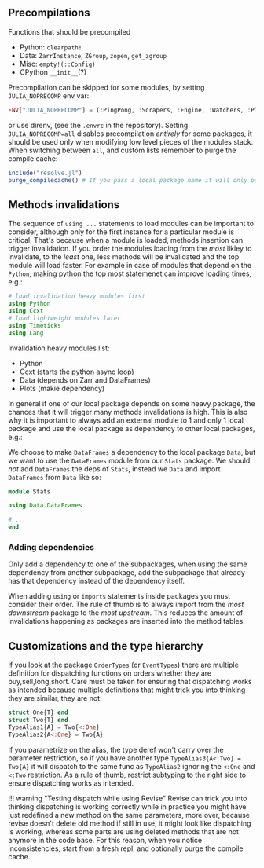 ## Precompilations

Functions that should be precompiled

- Python: `clearpath!`
- Data: `ZarrInstance`, `ZGroup`, `zopen`, `get_zgroup`
- Misc: `empty!(::Config)`
- CPython `__init__`(?)

Precompilation can be skipped for some modules, by setting `JULIA_NOPRECOMP` env var:

```julia
ENV["JULIA_NOPRECOMP"] = (:PingPong, :Scrapers, :Engine, :Watchers, :Plotting, :Stats)
```

or use direnv, (see the `.envrc` in the repository).
Setting `JULIA_NOPRECOMP=all` disables precompilation _entirely_ for some packages, it should be used only when modifying low level pieces of the modules stack.
When switching between `all`, and custom lists remember to purge the compile cache:

```julia
include("resolve.jl")
purge_compilecache() # If you pass a local package name it will only purge that package comp cache
```

## Methods invalidations

The sequence of `using ...` statements to load modules can be important to consider, although only for the first instance for a particular module is critical. That's because when a module is loaded, methods insertion can trigger invalidation. If you order the modules loading from the _most_ likley to invalidate, to the _least_ one, less methods will be invalidated and the top module will load faster.
For example in case of modules that depend on the `Python`, making python the top most statemenet can improve loading times, e.g.:

```julia
# load invalidation heavy modules first
using Python
using Ccxt
# load lightweight modules later
using Timeticks
using Lang
```

Invalidation heavy modules list:

- Python
- Ccxt (starts the python async loop)
- Data (depends on Zarr and DataFrames)
- Plots (makie dependency)

In general if one of our local package depends on some heavy package, the chances that it will trigger many methods invalidations is high. This is also why it is important to always add an external module to 1 and only 1 local package and use the local package as dependency to other local packages, e.g.:

We choose to make `DataFrames` a dependency to the local package `Data`, but we want to use the `DataFrames` module from our `Stats` package. We should _not_ add `DataFrames` the deps of `Stats`, instead we `Data` and import `DataFrames` from `Data` like so:

```julia
module Stats

using Data.DataFrames

# ...
end
```

### Adding dependencies

Only add a dependency to one of the subpackages, when using the same dependency from another subpackage, add the subpackage that already has that dependency instead of the dependency itself.

When adding `using` or `imports` statements inside packages you must consider their order. The rule of thumb is to always import from the _most downstream_ package to the _most upstream_. This reduces the amount of invalidations happening as packages are inserted into the method tables.

## Customizations and the type hierarchy

If you look at the package `OrderTypes` (or `EventTypes`) there are multiple definition for dispatching functions on orders whether they are buy,sell,long,short. Care must be taken for ensuring that dispatching works as intended because multiple definitions that might trick you into thinking they are similar, they are not:

```julia
struct One{T} end
struct Two{T} end
TypeAlias1{A} = Two{<:One}
TypeAlias2{A<:One} = Two{A}
```

If you parametrize on the alias, the type deref won't carry over the parameter restriction, so if you have another type `TypeAlias3{A<:Two} = Two{A}` it will dispatch to the same func as `TypeAlias2` ignoring the `<:One` and `<:Two` restriction. As a rule of thumb, restrict subtyping to the right side to ensure dispatching works as intended.

<!-- prettier-ignore -->
!!! warning "Testing dispatch while using Revise"
    Revise can trick you into thinking dispatching is working correctly while in practice you might have just redefined a new method on the same parameters, more over, because revise doesn't delete old method if still in use, it might look like dispatching is working, whereas some parts are using deleted methods that are not anymore in the code base. For this reason, when you notice inconsistencies, start from a fresh repl, and optionally purge the compile cache.
